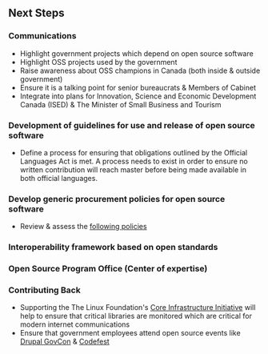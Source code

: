 ## Next Steps
### Communications
- Highlight government projects which depend on open source software
- Highlight OSS projects used by the government
- Raise awareness about OSS champions in Canada (both inside & outside government)
- Ensure it is a talking point for senior bureaucrats & Members of Cabinet
- Integrate into plans for Innovation, Science and Economic Development Canada (ISED) & The Minister of Small Business and Tourism
### Development of guidelines for use and release of open source software
- Define a process for ensuring that obligations outlined by the Official Languages Act is met. A process needs to exist in order to ensure no written contribution will reach master before being made available in both official languages. 
### Develop generic procurement policies for open source software
- Review & assess the [following policies](https://github.com/mgifford/open-source-contracting)
### Interoperability framework based on open standards
### Open Source Program Office (Center of expertise)
### Contributing Back
- Supporting the The Linux Foundation's [Core Infrastructure Initiative](https://www.coreinfrastructure.org/) will help to ensure that critical libraries are monitored which are critical for modern internet communications
- Ensure that government employees attend open source events like [Drupal GovCon](https://www.drupalgovcon.org/) & [Codefest](http://wet-boew.github.io/codefest/)

